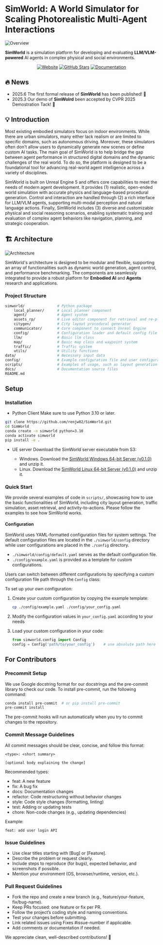 # SimWorld: A World Simulator for Scaling Photorealistic Multi-Agent Interactions
![Overview](https://github.com/user-attachments/assets/6246ad14-2851-4a51-a534-70f59a40e460)

**SimWorld** is a simulation platform for developing and evaluating **LLM/VLM-powered** AI agents in complex physical and social environments.

<div align="center">
    <a href="http://simworld-cvpr2025.maitrix.org/"><img src="https://img.shields.io/badge/Website-SimWorld-blue" alt="Website" /></a>
    <a href="https://github.com/maitrix-org/SimWorld"><img src="https://img.shields.io/github/stars/maitrix-org/SimWorld?style=social" alt="GitHub Stars" /></a>
    <a href="https://simworld.readthedocs.io/en/latest"><img src="https://img.shields.io/badge/Documentation-Read%20Docs-green" alt="Documentation" /></a>
</div>

## 🔥 News
 - 2025.6 The first formal release of **SimWorld** has been published! 🚀
 - 2025.3 Our demo of **SimWolrd** been accepted by CVPR 2025 Demostration Tack! 🎉

## 💡 Introduction
Most existing embodied simulators focus on indoor environments. While there are urban simulators, many either lack realism or are limited to specific domains, such as autonomous driving. Moreover, these simulators often don't allow users to dynamically generate new scenes or define custom AI tasks. The main goal of SimWorld is to help bridge the gap between agent performance in structured digital domains and the dynamic challenges of the real world. To do so, the platform is designed to be a foundational tool for advancing real-world agent intelligence across a variety of disciplines.

SimWorld is built on Unreal Engine 5 and offers core capabilities to meet the needs of modern agent development. It provides (1) realistic, open-ended world simulation with accurate physics and language-based procedural generation. Control and interaction are handled through (2) a rich interface for LLM/VLM agents, supporting multi-modal perception and natural language actions. Finally, SimWorld includes (3) diverse and customizable physical and social reasoning scenarios, enabling systematic training and evaluation of complex agent behaviors like navigation, planning, and strategic cooperation.

## 🏗️ Architecture

![Architecture](https://github.com/user-attachments/assets/f5f43638-7583-483f-aadc-1ddf5d6ff27a)

SimWorld's architecture is designed to be modular and flexible, supporting an array of functionalities such as dynamic world generation, agent control, and performance benchmarking. The components are seamlessly integrated to provide a robust platform for **Embodied AI** and **Agents** research and applications.

### Project Structure
```bash
simworld/               # Python package
    local_planner/      # Local planner component
    agent/              # Agent system
    assets_rp/          # Live editor component for retrieval and re-placing
    citygen/            # City layout procedural generator
    communicator/       # Core component to connect Unreal Engine
    config/             # Configuration loader and default config file
    llm/                # Basic llm class
    map/                # Basic map class and waypoint system
    traffic/            # Traffic system
    utils/              # Utility functions
data/                   # Necessary input data
config/                 # Example configuration file and user configuration file
scripts/                # Examples of usage, such as layout generation and traffic simulation
docs/                   # Documentation source files
README.md
```

## Setup
### Installation
+ Python Client
Make sure to use Python 3.10 or later.
```bash
git clone https://github.com/renjw02/SimWorld.git
cd SimWorld
conda create -n simworld python=3.10
conda activate simworld
pip install -e .
```

+ UE server
Download the SimWorld server executable from S3:

    + Windows. Download the [SimWorld Windows 64-bit Server (v0.1.0)](https://simworld-release.s3.us-east-1.amazonaws.com/SimWorld-Win64-v0_1_0-Foundation.zip) and unzip it.
    + Linux. Download the [SimWorld Linux 64-bit Server (v0.1.0)](https://simworld-release.s3.us-east-1.amazonaws.com/SimWorld-Linux-v0_1_0-Foundation.zip) and unzip it.

### Quick Start

We provide several examples of code in `scripts/`, showcasing how to use the basic functionalities of SimWorld, including city layout generation, traffic simulation, asset retrieval, and activity-to-actions. Please follow the examples to see how SimWorld works.

#### Configuration

SimWorld uses YAML-formatted configuration files for system settings. The default configuration files are located in the `./simworld/config` directory while user configurations are placed in the `./config` directory.

- `./simworld/config/default.yaml` serves as the default configuration file.
- `./config/example.yaml` is provided as a template for custom configurations.

Users can switch between different configurations by specifying a custom configuration file path through the `Config` class:

To set up your own configuration:

1. Create your custom configuration by copying the example template:
   ```bash
   cp ./config/example.yaml ./config/your_config.yaml
   ```

2. Modify the configuration values in `your_config.yaml` according to your needs

3. Load your custom configuration in your code:
   ```python
   from simworld.config import Config
   config = Config('path/to/your_config')    # use absolute path here
   ```



## For Contributors
### Precommit Setup
We use Google docstring format for our docstrings and the pre-commit library to check our code. To install pre-commit, run the following command:

```bash
conda install pre-commit  # or pip install pre-commit
pre-commit install
```

The pre-commit hooks will run automatically when you try to commit changes to the repository.


### Commit Message Guidelines
All commit messages should be clear, concise, and follow this format:
```
<type>: <short summary>

[optional body explaining the change]
```
Recommended types:
+ feat: A new feature
+ fix: A bug fix
+ docs: Documentation changes
+ refactor: Code restructuring without behavior changes
+ style: Code style changes (formatting, linting)
+ test: Adding or updating tests
+ chore: Non-code changes (e.g., updating dependencies)

Example:
```
feat: add user login API
```

### Issue Guidelines
+ Use clear titles starting with [Bug] or [Feature].
+ Describe the problem or request clearly.
+ Include steps to reproduce (for bugs), expected behavior, and screenshots if possible.
+ Mention your environment (OS, browser/runtime, version, etc.).

### Pull Request Guidelines
+ Fork the repo and create a new branch (e.g., feature/your-feature, fix/bug-name).
+ Keep PRs focused: one feature or fix per PR.
+ Follow the project’s coding style and naming conventions.
+ Test your changes before submitting.
+ Link related issues using Fixes #issue-number if applicable.
+ Add comments or documentation if needed.

We appreciate clean, well-described contributions! 🚀


